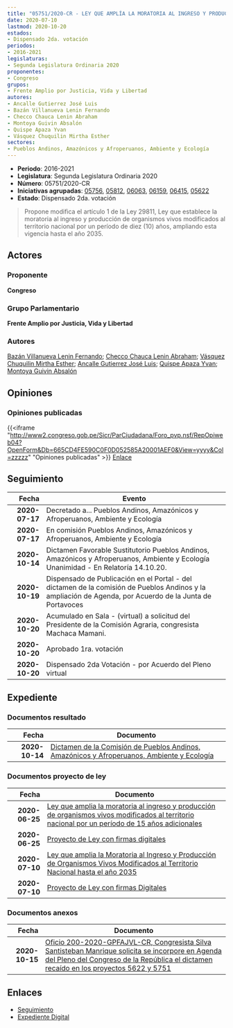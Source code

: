 ```yaml
---
title: "05751/2020-CR - LEY QUE AMPLÍA LA MORATORIA AL INGRESO Y PRODUCCIÓN DE ORGANISMOS VIVOS MODIFICADOS AL TERRITORIO NACIONAL HASTA EL AÑO 2035"
date: 2020-07-10
lastmod: 2020-10-20
estados:
- Dispensado 2da. votación
periodos:
- 2016-2021
legislaturas:
- Segunda Legislatura Ordinaria 2020
proponentes:
- Congreso
grupos:
- Frente Amplio por Justicia, Vida y Libertad
autores:
- Ancalle Gutierrez José Luis
- Bazán Villanueva Lenin Fernando
- Checco Chauca Lenin Abraham
- Montoya Guivin Absalón
- Quispe Apaza Yvan
- Vásquez Chuquilin Mirtha Esther
sectores:
- Pueblos Andinos, Amazónicos y Afroperuanos, Ambiente y Ecología
---
```

- **Periodo**: 2016-2021
- **Legislatura**: Segunda Legislatura Ordinaria 2020
- **Número**: 05751/2020-CR
- **Iniciativas agrupadas**: [05756](../../05700/05756), [05812](../../05800/05812), [06063](../../06000/06063), [06159](../../06100/06159), [06415](../../06400/06415), [05622](../../05600/05622)
- **Estado**: Dispensado 2da. votación

> Propone modifica el artículo 1 de la Ley 29811, Ley que establece la moratoria al ingreso y producción de organismos vivos modificados al territorio nacional por un período de diez (10) años, ampliando esta vigencia hasta el año 2035.


## Actores

### Proponente

**Congreso**

### Grupo Parlamentario

**Frente Amplio por Justicia, Vida y Libertad**

### Autores

[Bazán Villanueva Lenin Fernando](mailto:mailto:lbazan@congreso.gob.pe); [Checco Chauca Lenin Abraham](mailto:mailto:lchecco@congreso.gob.pe); [Vásquez Chuquilin Mirtha Esther](mailto:mailto:mvasquezch@congreso.gob.pe); [Ancalle Gutierrez José Luis](mailto:mailto:jancalle@congreso.gob.pe); [Quispe Apaza Yvan](mailto:mailto:mquispes@congreso.gob.pe); [Montoya Guivin Absalón](mailto:mailto:amontoya@congreso.gob.pe)

## Opiniones

### Opiniones publicadas

{{<iframe "http://www2.congreso.gob.pe/Sicr/ParCiudadana/Foro_pvp.nsf/RepOpiweb04?OpenForm&Db=665CD4FE590C0F0D052585A20001AEF0&View=yyyy&Col=zzzzz" "Opiniones publicadas" >}}
[Enlace](http://www2.congreso.gob.pe/Sicr/ParCiudadana/Foro_pvp.nsf/RepOpiweb04?OpenForm&Db=665CD4FE590C0F0D052585A20001AEF0&View=yyyy&Col=zzzzz)


## Seguimiento

| Fecha | Evento |
|------:|--------|
| **2020-07-17** | Decretado a... Pueblos Andinos, Amazónicos y Afroperuanos, Ambiente y Ecología |
| **2020-07-17** | En comisión Pueblos Andinos, Amazónicos y Afroperuanos, Ambiente y Ecología |
| **2020-10-14** | Dictamen Favorable Sustitutorio Pueblos Andinos, Amazónicos y Afroperuanos, Ambiente y Ecología Unanimidad - En Relatoría 14.10.20. |
| **2020-10-19** | Dispensado de Publicación en el Portal - del dictamen de la comisión de Pueblos Andinos y la ampliación de Agenda, por Acuerdo de la Junta de Portavoces |
| **2020-10-20** | Acumulado en Sala - (virtual) a solicitud del Presidente de la Comisión Agraria, congresista Machaca Mamani. |
| **2020-10-20** | Aprobado 1ra. votación |
| **2020-10-20** | Dispensado 2da Votación - por Acuerdo del Pleno virtual |

## Expediente

### Documentos resultado

| Fecha | Documento |
|------:|-----------|
| **2020-10-14** | [Dictamen de la Comisión de Pueblos Andinos, Amazónicos y Afroperuanos, Ambiente y Ecología](https://leyes.congreso.gob.pe/Documentos/2016_2021/Dictamenes/Proyectos_de_Ley/05751DC19MAY-20201014.pdf) |

### Documentos proyecto de ley

| Fecha | Documento |
|------:|-----------|
| **2020-06-25** | [Ley que amplia la moratoria al ingreso y producción de organismos vivos modificados al territorio nacional por un período de 15 años adicionales](http://www.leyes.congreso.gob.pe/Documentos/2016_2021/Proyectos_de_Ley_y_de_Resoluciones_Legislativas/PL05622-20200625.pdf) |
| **2020-06-25** | [Proyecto de Ley con firmas digitales](http://www.leyes.congreso.gob.pe/Documentos/2016_2021/Proyectos_de_Ley_y_de_Resoluciones_Legislativas/Proyectos_Firmas_digitales/PL05622.pdf) |
| **2020-07-10** | [Ley que amplia la Moratoria al Ingreso y Producción de Organismos Vivos Modificados al Territorio Nacional hasta el año 2035](http://www.leyes.congreso.gob.pe/Documentos/2016_2021/Proyectos_de_Ley_y_de_Resoluciones_Legislativas/PL05751-20200710.pdf) |
| **2020-07-10** | [Proyecto de Ley con firmas Digitales](http://www.leyes.congreso.gob.pe/Documentos/2016_2021/Proyectos_de_Ley_y_de_Resoluciones_Legislativas/Proyectos_Firmas_digitales/PL05751.pdf) |

### Documentos anexos

| Fecha | Documento |
|------:|-----------|
| **2020-10-15** | [Oficio 200-2020-GPFAJVL-CR, Congresista Silva Santisteban Manrique solicita se incorpore en Agenda del Pleno del Congreso de la República el dictamen recaído en los proyectos 5622 y 5751](http://www.leyes.congreso.gob.pe/Documentos/2016_2021/Oficios/Grupos_Parlamentarios/OFICIO-200-2020-GPFAJVL-CR.pdf) |

## Enlaces

- [Seguimiento](http://www2.congreso.gob.pe/Sicr/TraDocEstProc/CLProLey2016.nsf/f7fff46988ca05b1052578e100829cc7/7d2fa0732c100b6f052585a400578eb5?OpenDocument)
- [Expediente Digital](http://www2.congreso.gob.pe/Sicr/TraDocEstProc/Expvirt_2011.nsf/visbusqptramdoc1621/05751?opendocument)

